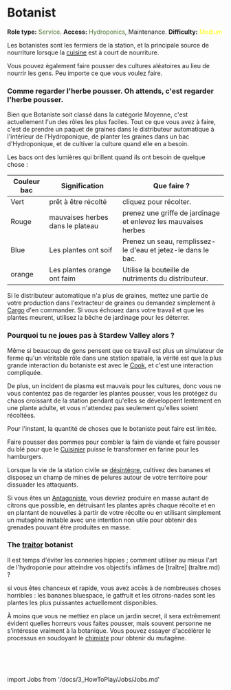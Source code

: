 # Botanist
**Role type:** <font color= "#4e7331">Service</font>. **Access:** <font color="#4e7331">Hydroponics</font>, Maintenance. **Difficulty:** <font color="Yellow">Medium</font>

Les botanistes sont les fermiers de la station, et la principale source de nourriture lorsque la [cuisine](\3_HowToPlay\jobs\Service_roles\Cook.md) est à court de nourriture.

Vous pouvez également faire pousser des cultures aléatoires au lieu de nourrir les gens.
Peu importe ce que vous voulez faire.


### Comme regarder l'herbe pousser. Oh attends, c'est regarder l'herbe pousser.

Bien que Botaniste soit classé dans la catégorie Moyenne, c'est actuellement l'un des rôles les plus faciles.
Tout ce que vous avez à faire, c'est de prendre un paquet de graines dans le distributeur automatique à l'intérieur de l'Hydroponique, de planter les graines dans un bac d'Hydroponique, et de cultiver la culture quand elle en a besoin.

Les bacs ont des lumières qui brillent quand ils ont besoin de quelque chose :

| Couleur bac | Signification | Que faire ?
|----	|----|----|
| Vert	| prêt à être récolté				| cliquez pour récolter.
| Rouge | mauvaises herbes dans le plateau 	| prenez une griffe de jardinage et enlevez les mauvaises herbes |
| Blue 	| Les plantes ont soif				| Prenez un seau, remplissez-le d'eau et jetez-le dans le bac.
| orange| Les plantes orange ont faim		| Utilise la bouteille de nutriments du distributeur. |


Si le distributeur automatique n'a plus de graines, mettez une partie de votre production dans l'extracteur de graines ou demandez simplement à [Cargo](\3_HowToPlay\jobs\Cargo_roles\Cargo-Technician.md) d'en commander.
Si vous échouez dans votre travail et que les plantes meurent, utilisez la bêche de jardinage pour les déterrer.

### Pourquoi tu ne joues pas à Stardew Valley alors ?

Même si beaucoup de gens pensent que ce travail est plus un simulateur de ferme qu'un véritable rôle dans une station spatiale, la vérité est que la plus grande interaction du botaniste est avec le [Cook](\3_HowToPlay\jobs\Service_roles\Cook.md), et c'est une interaction compliquée.

De plus, un incident de plasma est mauvais pour les cultures, donc vous ne vous contentez pas de regarder les plantes pousser, vous les protégez du chaos croissant de la station pendant qu'elles se développent lentement en une plante adulte, et vous n'attendez pas seulement qu'elles soient récoltées.


Pour l'instant, la quantité de choses que le botaniste peut faire est limitée.

Faire pousser des pommes pour combler la faim de viande et faire pousser du blé pour que le [Cuisinier](\3_HowToPlay\jobs\Service_roles\Cook.md) puisse le transformer en farine pour les hamburgers.

Lorsque la vie de la station civile se [désintègre](Battle-royale.md), cultivez des bananes et disposez un champ de mines de pelures autour de votre territoire pour dissuader les attaquants.

Si vous êtes un [Antagoniste](Antagonist.md), vous devriez produire en masse autant de citrons que possible, en détruisant les plantes après chaque récolte et en en plantant de nouvelles à partir de votre récolte ou en utilisant simplement un mutagène instable avec une intention non utile pour obtenir des grenades pouvant être produites en masse.

### The [traitor](traitor.md) botanist

Il est temps d'éviter les conneries hippies ; comment utiliser au mieux l'art de l'hydroponie pour atteindre vos objectifs infâmes de [traître] (traître.md) ?

si vous êtes chanceux et rapide, vous avez accès à de nombreuses choses horribles : les bananes bluespace, le gatfruit et les citrons-nades sont les plantes les plus puissantes actuellement disponibles.

À moins que vous ne mettiez en place un jardin secret, il sera extrêmement évident quelles horreurs vous faites pousser, mais souvent personne ne s'intéresse vraiment à la botanique.
Vous pouvez essayer d'accélérer le processus en soudoyant le [chimiste](chemist.md) pour obtenir du mutagène.

  <br/>
<br/>
<br/>

import Jobs from '/docs/3_HowToPlay/Jobs/Jobs.md'

<Jobs />

